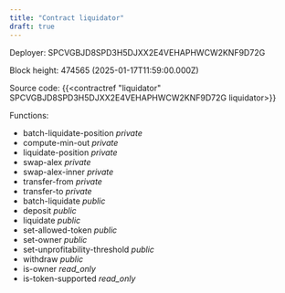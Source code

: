 ```yaml
---
title: "Contract liquidator"
draft: true
---
```

Deployer: SPCVGBJD8SPD3H5DJXX2E4VEHAPHWCW2KNF9D72G


 



Block height: 474565 (2025-01-17T11:59:00.000Z)

Source code: {{<contractref "liquidator" SPCVGBJD8SPD3H5DJXX2E4VEHAPHWCW2KNF9D72G liquidator>}}

Functions:

* batch-liquidate-position _private_
* compute-min-out _private_
* liquidate-position _private_
* swap-alex _private_
* swap-alex-inner _private_
* transfer-from _private_
* transfer-to _private_
* batch-liquidate _public_
* deposit _public_
* liquidate _public_
* set-allowed-token _public_
* set-owner _public_
* set-unprofitability-threshold _public_
* withdraw _public_
* is-owner _read_only_
* is-token-supported _read_only_
